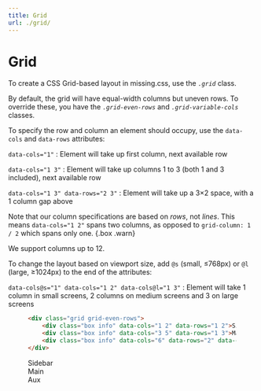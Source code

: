 ```yaml
---
title: Grid
url: ./grid/
---
```


# Grid

To create a CSS Grid-based layout in missing.css, use the <dfn>`.grid`</dfn> class.

By default, the grid will have equal-width columns but uneven rows.
To override these, you have the <dfn>`.grid-even-rows`</dfn> and <dfn>`.grid-variable-cols`</dfn> classes.

To specify the row and column an element should occupy, use the `data-cols` and `data-rows` attributes:

`data-cols="1"`
: Element will take up first column, next available row

`data-cols="1 3"`
: Element will take up columns 1 to 3 (both 1 and 3 included), next available row

`data-cols="1 3" data-rows="2 3"`
: Element will take up a 3&times;2 space, with a 1 column gap above

Note that our column specifications are based on _rows_, not _lines_.
This means `data-cols="1 2"` spans two columns,
as opposed to `grid-column: 1 / 2` which spans only one.
{.box .warn}

We support columns up to 12.

To change the layout based on viewport size,
add `@s` (small, &le;768px) or `@l` (large, &ge;1024px) to the end of the attributes:

`data-cols@s="1" data-cols="1 2" data-cols@l="1 3"`
: Element will take 1 column in small screens,
  2 columns on medium screens and 3 on large screens

<figure>

~~~ html
<div class="grid grid-even-rows">
    <div class="box info" data-cols="1 2" data-rows="1 2">Sidebar  </div>
    <div class="box info" data-cols="3 5" data-rows="1 3">Main     </div>
    <div class="box info" data-cols="6" data-rows="2" data-cols@s="3 5" data-rows@s="4">Aux</div>
</div>
~~~

<div class="grid grid-even-rows">
    <div class="box info" data-cols="1 2" data-rows="1 2">Sidebar  </div>
    <div class="box info" data-cols="3 5" data-rows="1 3">Main     </div>
    <div class="box info" data-cols="6" data-rows="2" data-cols@s="3 5" data-rows@s="4">Aux</div>
</div>

</figure>
